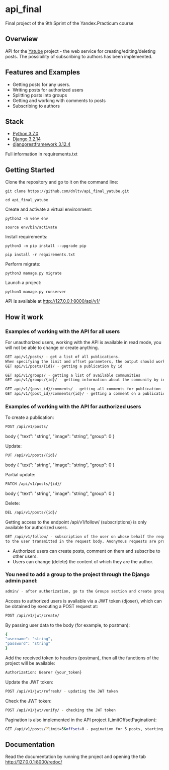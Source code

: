 # api_final
Final project of the 9th Sprint of the Yandex.Practicum course


## Overwiew
API for the <a href="https://github.com/dnltv/hw05_final">Yatube</a> project - the web service for creating/editing/deleting posts. 
The possibility of subscribing to authors has been implemented.


## Features and Examples
- Getting posts for any users. 
- Writing posts for authorized users
- Splitting posts into groups
- Getting and working with comments to posts
- Subscribing to authors


## Stack
- [Python 3.7.0](https://www.python.org)
- [Django 3.2.14](https://www.djangoproject.com)
- [djangorestframework 3.12.4](https://www.django-rest-framework.org)

Full information in requirements.txt


## Getting Started
Clone the repository and go to it on the command line:

```
git clone https://github.com/dnltv/api_final_yatube.git
```

```
cd api_final_yatube
```

Create and activate a virtual environment:

```
python3 -m venv env
```

```
source env/bin/activate
```

Install requirements:

```
python3 -m pip install --upgrade pip
```

```
pip install -r requirements.txt
```

Perform migrate:

```
python3 manage.py migrate
```

Launch a project:

```
python3 manage.py runserver
```

API is available at http://127.0.0.1:8000/api/v1/


## How it work
### Examples of working with the API for all users
For unauthorized users, working with the API is available in read mode,
you will not be able to change or create anything.
```bash
GET api/v1/posts/ - get a list of all publications.
When specifying the limit and offset parameters, the output should work with pagination
GET api/v1/posts/{id}/ - getting a publication by id

GET api/v1/groups/ - getting a list of available communities
GET api/v1/groups/{id}/ - getting information about the community by id

GET api/v1/{post_id}/comments/ - getting all comments for publication
GET api/v1/{post_id}/comments/{id}/ - getting a comment on a publication by id
```
### Examples of working with the API for authorized users
To create a publication:
```bash
POST /api/v1/posts/
```
body
{
"text": "string",
"image": "string",
"group": 0
}

Update:
```bash
PUT /api/v1/posts/{id}/
```
body
{
"text": "string",
"image": "string",
"group": 0
}

Partial update:
```bash
PATCH /api/v1/posts/{id}/
```
body
{
"text": "string",
"image": "string",
"group": 0
}

Delete:
```bash
DEL /api/v1/posts/{id}/
```
Getting access to the endpoint /api/v1/follow/
(subscriptions) is only available for authorized users.
```bash
GET /api/v1/follow/ - subscription of the user on whose behalf the request was made
to the user transmitted in the request body. Anonymous requests are prohibited.
```
- Authorized users can create posts,
comment on them and subscribe to other users.
- Users can change (delete) the content of which they are the author.

### You need to add a group to the project through the Django admin panel:
```bash
admin/ - after authorization, go to the Groups section and create groups
```
Access to authorized users is available via a JWT token (djoser),
which can be obtained by executing a POST request at:
```bash
POST /api/v1/jwt/create/
```
By passing user data to the body (for example, to postman):
```bash
{
"username": "string",
"password": "string"
}
```
Add the received token to headers (postman), then all the functions of the project will be available:
```bash
Authorization: Bearer {your_token}
```
Update the JWT token:
```bash
POST /api/v1/jwt/refresh/ - updating the JWT token
```
Check the JWT token:
```bash
POST /api/v1/jwt/verify/ - checking the JWT token
```
Pagination is also implemented in the API project (LimitOffsetPagination):
```bash
GET /api/v1/posts/?limit=5&offset=0 - pagination for 5 posts, starting from the first
```

## Documentation

Read the documentation by running the project and opening the tab http://127.0.0.1:8000/redoc/
